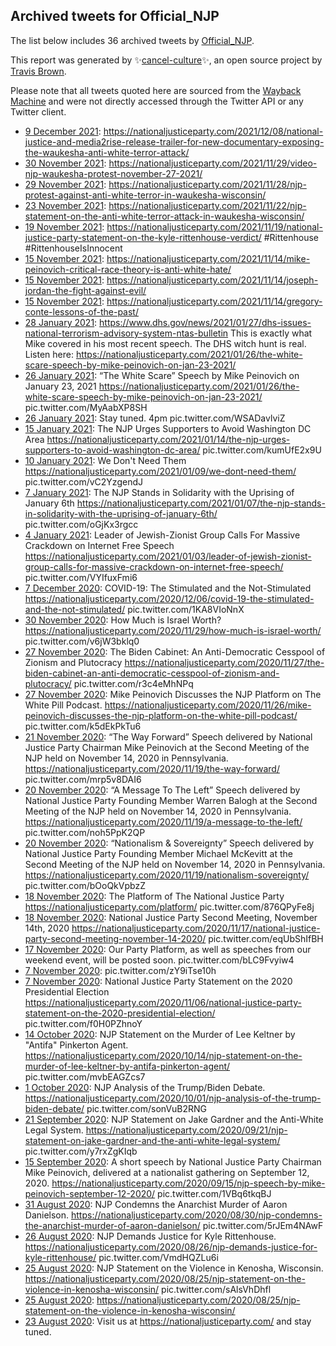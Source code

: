 ## Archived tweets for Official_NJP

The list below includes 36 archived tweets by
[Official_NJP](https://twitter.com/Official_NJP).

This report was generated by ✨[cancel-culture](https://github.com/travisbrown/cancel-culture)✨,
an open source project by [Travis Brown](https://github.com/travisbrown).

Please note that all tweets quoted here are sourced from the
[Wayback Machine](https://web.archive.org) and were not directly accessed through the Twitter API or
any Twitter client.

* [ 9 December 2021](https://web.archive.org/web/20211209065904/https://twitter.com/Official_NJP/status/1468836274442285057): https://nationaljusticeparty.com/2021/12/08/national-justice-and-media2rise-release-trailer-for-new-documentary-exposing-the-waukesha-anti-white-terror-attack/ <!--1468836274442285057-->
* [30 November 2021](https://web.archive.org/web/20211202001423/https://twitter.com/Official_NJP/status/1465771974463008768): https://nationaljusticeparty.com/2021/11/29/video-njp-waukesha-protest-november-27-2021/ <!--1465771974463008768-->
* [29 November 2021](https://web.archive.org/web/20211201200109/https://twitter.com/Official_NJP/status/1465417785425555456): https://nationaljusticeparty.com/2021/11/28/njp-protest-against-anti-white-terror-in-waukesha-wisconsin/ <!--1465417785425555456-->
* [23 November 2021](https://web.archive.org/web/20211124044556/https://twitter.com/Official_NJP/status/1463206986309382148): https://nationaljusticeparty.com/2021/11/22/njp-statement-on-the-anti-white-terror-attack-in-waukesha-wisconsin/ <!--1463206986309382148-->
* [19 November 2021](https://web.archive.org/web/20211119223748/https://twitter.com/Official_NJP/status/1461808098759303176): https://nationaljusticeparty.com/2021/11/19/national-justice-party-statement-on-the-kyle-rittenhouse-verdict/    #Rittenhouse   #RittenhouseIsInnocent <!--1461808098759303176-->
* [15 November 2021](https://web.archive.org/web/20211115232117/https://twitter.com/Official_NJP/status/1460382108958932992): https://nationaljusticeparty.com/2021/11/14/mike-peinovich-critical-race-theory-is-anti-white-hate/ <!--1460382108958932992-->
* [15 November 2021](https://web.archive.org/web/20211115225919/https://twitter.com/Official_NJP/status/1460374553234968585): https://nationaljusticeparty.com/2021/11/14/joseph-jordan-the-fight-against-evil/ <!--1460374553234968585-->
* [15 November 2021](https://web.archive.org/web/20211115224904/https://twitter.com/Official_NJP/status/1460371177717829634): https://nationaljusticeparty.com/2021/11/14/gregory-conte-lessons-of-the-past/ <!--1460371177717829634-->
* [28 January 2021](https://web.archive.org/web/20210128015222/https://twitter.com/Official_NJP/status/1354608177308950529): https://www.dhs.gov/news/2021/01/27/dhs-issues-national-terrorism-advisory-system-ntas-bulletin   This is exactly what Mike covered in his most recent speech. The DHS witch hunt is real.   Listen here:  https://nationaljusticeparty.com/2021/01/26/the-white-scare-speech-by-mike-peinovich-on-jan-23-2021/ <!--1354608177308950529-->
* [26 January 2021](https://web.archive.org/web/20210126171823/https://twitter.com/Official_NJP/status/1354116267129581571): “The White Scare” Speech by Mike Peinovich on January 23, 2021   https://nationaljusticeparty.com/2021/01/26/the-white-scare-speech-by-mike-peinovich-on-jan-23-2021/  pic.twitter.com/MyAabXP8SH <!--1354116267129581571-->
* [26 January 2021](https://web.archive.org/web/20210126165327/https://twitter.com/Official_NJP/status/1354109987430297602): Stay tuned. 4pm pic.twitter.com/WSADavlviZ <!--1354109987430297602-->
* [15 January 2021](https://web.archive.org/web/20210115005050/https://twitter.com/Official_NJP/status/1349881652823142400): The NJP Urges Supporters to Avoid Washington DC Area   https://nationaljusticeparty.com/2021/01/14/the-njp-urges-supporters-to-avoid-washington-dc-area/  pic.twitter.com/kumUfE2x9U <!--1349881652823142400-->
* [10 January 2021](https://web.archive.org/web/20210110021802/https://twitter.com/Official_NJP/status/1348091598933008386): We Don't Need Them   https://nationaljusticeparty.com/2021/01/09/we-dont-need-them/  pic.twitter.com/vC2YzgendJ <!--1348091598933008386-->
* [ 7 January 2021](https://web.archive.org/web/20210107233608/https://twitter.com/Official_NJP/status/1347325972962541568): The NJP Stands in Solidarity with the Uprising of January 6th   https://nationaljusticeparty.com/2021/01/07/the-njp-stands-in-solidarity-with-the-uprising-of-january-6th/  pic.twitter.com/oGjKx3rgcc <!--1347325972962541568-->
* [ 4 January 2021](https://web.archive.org/web/20210104010520/https://twitter.com/Official_NJP/status/1345898986067152897): Leader of Jewish-Zionist Group Calls For Massive Crackdown on Internet Free Speech   https://nationaljusticeparty.com/2021/01/03/leader-of-jewish-zionist-group-calls-for-massive-crackdown-on-internet-free-speech/  pic.twitter.com/VYIfuxFmi6 <!--1345898986067152897-->
* [ 7 December 2020](https://web.archive.org/web/20201207215106/https://twitter.com/Official_NJP/status/1336054122991165440): COVID-19: The Stimulated and the Not-Stimulated   https://nationaljusticeparty.com/2020/12/06/covid-19-the-stimulated-and-the-not-stimulated/  pic.twitter.com/1KA8VIoNnX <!--1336054122991165440-->
* [30 November 2020](https://web.archive.org/web/20201130014532/https://twitter.com/Official_NJP/status/1333225429935775744): How Much is Israel Worth?    https://nationaljusticeparty.com/2020/11/29/how-much-is-israel-worth/  pic.twitter.com/v6jW3bklq0 <!--1333225429935775744-->
* [27 November 2020](https://web.archive.org/web/20201205213340/https://twitter.com/Official_NJP/status/1332473420450328577?ref_src=twsrc%5Etfw): The Biden Cabinet: An Anti-Democratic Cesspool of Zionism and Plutocracy   https://nationaljusticeparty.com/2020/11/27/the-biden-cabinet-an-anti-democratic-cesspool-of-zionism-and-plutocracy/  pic.twitter.com/r3c4eMhNPq <!--1332473420450328577-->
* [27 November 2020](https://web.archive.org/web/20201205213609/https://twitter.com/Official_NJP/status/1332382308192690182?ref_src=twsrc%5Etfw): Mike Peinovich Discusses the NJP Platform on The White Pill Podcast.    https://nationaljusticeparty.com/2020/11/26/mike-peinovich-discusses-the-njp-platform-on-the-white-pill-podcast/  pic.twitter.com/k5dEkPkTu6 <!--1332382308192690182-->
* [21 November 2020](https://web.archive.org/web/20201121021326/https://twitter.com/Official_NJP/status/1329965913131638785): “The Way Forward” Speech delivered by National Justice Party Chairman Mike Peinovich at the Second Meeting of the NJP held on November 14, 2020 in Pennsylvania.   https://nationaljusticeparty.com/2020/11/19/the-way-forward/  pic.twitter.com/mrp5v8DAI6 <!--1329965913131638785-->
* [20 November 2020](https://web.archive.org/web/20201120034320/https://twitter.com/Official_NJP/status/1329600163355242496): “A Message To The Left” Speech delivered by National Justice Party Founding Member Warren Balogh at the Second Meeting of the NJP held on November 14, 2020 in Pennsylvania.   https://nationaljusticeparty.com/2020/11/19/a-message-to-the-left/  pic.twitter.com/noh5PpK2QP <!--1329600163355242496-->
* [20 November 2020](https://web.archive.org/web/20201120002737/https://twitter.com/Official_NJP/status/1329575839726440449): “Nationalism & Sovereignty”   Speech delivered by National Justice Party Founding Member Michael McKevitt at the Second Meeting of the NJP held on November 14, 2020 in Pennsylvania.   https://nationaljusticeparty.com/2020/11/19/nationalism-sovereignty/  pic.twitter.com/bOoQkVpbzZ <!--1329575839726440449-->
* [18 November 2020](https://web.archive.org/web/20201118230958/https://twitter.com/Official_NJP/status/1329199026198228995): The Platform of The National Justice Party    https://nationaljusticeparty.com/platform/  pic.twitter.com/876QPyFe8j <!--1329199026198228995-->
* [18 November 2020](https://web.archive.org/web/20201118013339/https://twitter.com/Official_NJP/status/1328873880988028939): National Justice Party Second Meeting, November 14th, 2020   https://nationaljusticeparty.com/2020/11/17/national-justice-party-second-meeting-november-14-2020/  pic.twitter.com/eqUbShIfBH <!--1328873880988028939-->
* [17 November 2020](https://web.archive.org/web/20201117203835/https://twitter.com/Official_NJP/status/1328799617744572417): Our Party Platform, as well as speeches from our weekend event, will be posted soon. pic.twitter.com/bLC9Fvyiw4 <!--1328799617744572417-->
* [ 7 November 2020](https://web.archive.org/web/20201107232800/https://twitter.com/Official_NJP/status/1325218410066825222): pic.twitter.com/zY9iTse10h <!--1325218410066825222-->
* [ 7 November 2020](https://web.archive.org/web/20201107013107/https://twitter.com/Official_NJP/status/1324886741094948869): National Justice Party Statement on the 2020 Presidential Election   https://nationaljusticeparty.com/2020/11/06/national-justice-party-statement-on-the-2020-presidential-election/  pic.twitter.com/f0H0PZhnoY <!--1324886741094948869-->
* [14 October 2020](https://web.archive.org/web/20201014194812/https://twitter.com/Official_NJP/status/1316465099687813120): NJP Statement on the Murder of Lee Keltner by "Antifa" Pinkerton Agent.    https://nationaljusticeparty.com/2020/10/14/njp-statement-on-the-murder-of-lee-keltner-by-antifa-pinkerton-agent/  pic.twitter.com/mvbEAGZcs7 <!--1316465099687813120-->
* [ 1 October 2020](https://web.archive.org/web/20201002235526/https://twitter.com/Official_NJP/status/1311783927590330370): NJP Analysis of the Trump/Biden Debate.    https://nationaljusticeparty.com/2020/10/01/njp-analysis-of-the-trump-biden-debate/  pic.twitter.com/sonVuB2RNG <!--1311783927590330370-->
* [21 September 2020](https://web.archive.org/web/20200921201649/https://twitter.com/Official_NJP/status/1308137790740275201): NJP Statement on Jake Gardner and the Anti-White Legal System.   https://nationaljusticeparty.com/2020/09/21/njp-statement-on-jake-gardner-and-the-anti-white-legal-system/  pic.twitter.com/y7rxZgKIqb <!--1308137790740275201-->
* [15 September 2020](https://web.archive.org/web/20200915184217/https://twitter.com/Official_NJP/status/1305939903264493568): A short speech by National Justice Party Chairman Mike Peinovich, delivered at a nationalist gathering on September 12, 2020.   https://nationaljusticeparty.com/2020/09/15/njp-speech-by-mike-peinovich-september-12-2020/  pic.twitter.com/1VBq6tkqBJ <!--1305939903264493568-->
* [31 August 2020](https://web.archive.org/web/20200831015714/https://twitter.com/Official_NJP/status/1300251215868108804): NJP Condemns the Anarchist Murder of Aaron Danielson.    https://nationaljusticeparty.com/2020/08/30/njp-condemns-the-anarchist-murder-of-aaron-danielson/  pic.twitter.com/5rJEm4NAwF <!--1300251215868108804-->
* [26 August 2020](https://web.archive.org/web/20200826223830/https://twitter.com/Official_NJP/status/1298750517481484288): NJP Demands Justice for Kyle Rittenhouse.    https://nationaljusticeparty.com/2020/08/26/njp-demands-justice-for-kyle-rittenhouse/  pic.twitter.com/VmdHQZLu6i <!--1298750517481484288-->
* [25 August 2020](https://web.archive.org/web/20200825180133/https://twitter.com/Official_NJP/status/1298314985832091649): NJP Statement on the Violence in Kenosha, Wisconsin.    https://nationaljusticeparty.com/2020/08/25/njp-statement-on-the-violence-in-kenosha-wisconsin/  pic.twitter.com/sAlsVhDhfl <!--1298314985832091649-->
* [25 August 2020](https://web.archive.org/web/20200825163758/https://twitter.com/Official_NJP/status/1298297488663871493): https://nationaljusticeparty.com/2020/08/25/njp-statement-on-the-violence-in-kenosha-wisconsin/ <!--1298297488663871493-->
* [23 August 2020](https://web.archive.org/web/20200823231249/https://twitter.com/Official_NJP/status/1297672960044670977): Visit us at  https://nationaljusticeparty.com/  and stay tuned. <!--1297672960044670977-->
